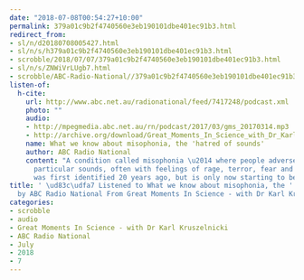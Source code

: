 ```yaml
---
date: "2018-07-08T00:54:27+10:00"
permalink: 379a01c9b2f4740560e3eb190101dbe401ec91b3.html
redirect_from:
- sl/n/d20180708005427.html
- sl/n/s/h379a01c9b2f4740560e3eb190101dbe401ec91b3.html
- scrobble/2018/07/07/379a01c9b2f4740560e3eb190101dbe401ec91b3.html
- sl/n/s/ZNWiVrLUgb7.html
- scrobble/ABC-Radio-National//379a01c9b2f4740560e3eb190101dbe401ec91b3.html
listen-of:
  h-cite:
    url: http://www.abc.net.au/radionational/feed/7417248/podcast.xml
    photo: ""
    audio:
    - http://mpegmedia.abc.net.au/rn/podcast/2017/03/gms_20170314.mp3
    - http://archive.org/download/Great_Moments_In_Science_with_Dr_Karl_Kruszelnicki-Podcast-by-ABC_Radio_National/What_we_know_about_misophonia_the_hatred_of_sounds.mp3
    name: What we know about misophonia, the 'hatred of sounds'
    author: ABC Radio National
    content: "A condition called misophonia \u2014 where people adversely react to
      particular sounds, often with feelings of rage, terror, fear and panic \u2014
      was first identified 20 years ago, but is only now starting to be better understood."
title: ' \ud83c\udfa7 Listened to What we know about misophonia, the ''hatred of sounds''
  by ABC Radio National From Great Moments In Science - with Dr Karl Kruszelnicki'
categories:
- scrobble
- audio
- Great Moments In Science - with Dr Karl Kruszelnicki
- ABC Radio National
- July
- 2018
- 7
---
```


